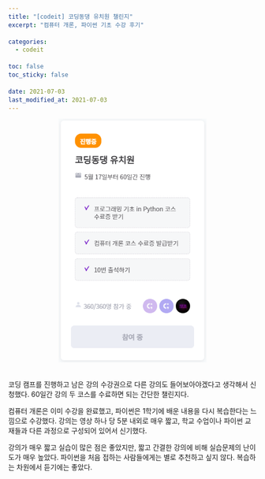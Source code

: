 ```yaml
---
title: "[codeit] 코딩동댕 유치원 챌린지"
excerpt: "컴퓨터 개론, 파이썬 기초 수강 후기"

categories:
  - codeit

toc: false
toc_sticky: false

date: 2021-07-03
last_modified_at: 2021-07-03
---
```


<center><img src="/assets/images/21070301/21070301_1.png" width="300"></center>  

<br>  

코딩 캠프를 진행하고 남은 강의 수강권으로 다른 강의도 들어보아야겠다고 생각해서 신청했다. 60일간 강의 두 코스를 수료하면 되는 간단한 챌린지다.  

컴퓨터 개론은 이미 수강을 완료했고, 파이썬은 1학기에 배운 내용을 다시 복습한다는 느낌으로 수강했다. 강의는 영상 하나 당 5분 내외로 매우 짧고, 학교 수업이나 파이썬 교재들과 다른 과정으로 구성되어 있어서 신기했다.  

강의가 매우 짧고 실습이 많은 점은 좋았지만, 짧고 간결한 강의에 비해 실습문제의 난이도가 매우 높았다. 파이썬을 처음 접하는 사람들에게는 별로 추천하고 싶지 않다. 복습하는 차원에서 듣기에는 좋았다.